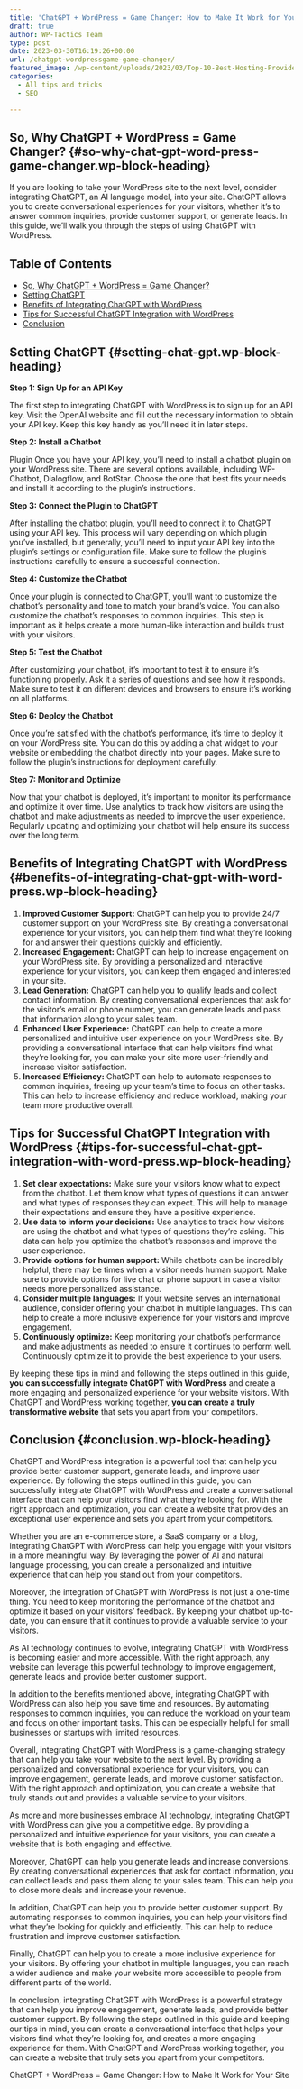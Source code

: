 ```yaml
---
title: 'ChatGPT + WordPress = Game Changer: How to Make It Work for Your Site | 2023 GUIDE'
draft: true
author: WP-Tactics Team
type: post
date: 2023-03-30T16:19:26+00:00
url: /chatgpt-wordpressgame-game-changer/
featured_image: /wp-content/uploads/2023/03/Top-10-Best-Hosting-Providers-for-WordPress-2.png
categories:
  - All tips and tricks
  - SEO

---
```

## So, Why ChatGPT + WordPress = Game Changer? {#so-why-chat-gpt-word-press-game-changer.wp-block-heading}

If you are looking to take your WordPress site to the next level, consider integrating ChatGPT, an AI language model, into your site. ChatGPT allows you to create conversational experiences for your visitors, whether it&#8217;s to answer common inquiries, provide customer support, or generate leads. In this guide, we&#8217;ll walk you through the steps of using ChatGPT with WordPress.

<div class="wp-block-rank-math-toc-block" id="rank-math-toc">
  <h2>
    Table of Contents
  </h2><nav>
  
  <ul>
    <li >
      <a href="#so-why-chat-gpt-word-press-game-changer">So, Why ChatGPT + WordPress = Game Changer?</a>
    </li>
    <li >
      <a href="#setting-chat-gpt">Setting ChatGPT </a>
    </li>
    <li >
      <a href="#benefits-of-integrating-chat-gpt-with-word-press">Benefits of Integrating ChatGPT with WordPress</a>
    </li>
    <li >
      <a href="#tips-for-successful-chat-gpt-integration-with-word-press">Tips for Successful ChatGPT Integration with WordPress</a>
    </li>
    <li >
      <a href="#conclusion">Conclusion</a>
    </li>
  </ul></nav>
</div>

## Setting ChatGPT  {#setting-chat-gpt.wp-block-heading}

**Step 1: Sign Up for an API Key** 

The first step to integrating ChatGPT with WordPress is to sign up for an API key. Visit the OpenAI website and fill out the necessary information to obtain your API key. Keep this key handy as you&#8217;ll need it in later steps.

**Step 2: Install a Chatbot** 

Plugin Once you have your API key, you&#8217;ll need to install a chatbot plugin on your WordPress site. There are several options available, including WP-Chatbot, Dialogflow, and BotStar. Choose the one that best fits your needs and install it according to the plugin&#8217;s instructions.

**Step 3: Connect the Plugin to ChatGPT** 

After installing the chatbot plugin, you&#8217;ll need to connect it to ChatGPT using your API key. This process will vary depending on which plugin you&#8217;ve installed, but generally, you&#8217;ll need to input your API key into the plugin&#8217;s settings or configuration file. Make sure to follow the plugin&#8217;s instructions carefully to ensure a successful connection.

**Step 4: Customize the Chatbot** 

Once your plugin is connected to ChatGPT, you&#8217;ll want to customize the chatbot&#8217;s personality and tone to match your brand&#8217;s voice. You can also customize the chatbot&#8217;s responses to common inquiries. This step is important as it helps create a more human-like interaction and builds trust with your visitors.

**Step 5: Test the Chatbot** 

After customizing your chatbot, it&#8217;s important to test it to ensure it&#8217;s functioning properly. Ask it a series of questions and see how it responds. Make sure to test it on different devices and browsers to ensure it&#8217;s working on all platforms.

**Step 6: Deploy the Chatbot** 

Once you&#8217;re satisfied with the chatbot&#8217;s performance, it&#8217;s time to deploy it on your WordPress site. You can do this by adding a chat widget to your website or embedding the chatbot directly into your pages. Make sure to follow the plugin&#8217;s instructions for deployment carefully.

**Step 7: Monitor and Optimize** 

Now that your chatbot is deployed, it&#8217;s important to monitor its performance and optimize it over time. Use analytics to track how visitors are using the chatbot and make adjustments as needed to improve the user experience. Regularly updating and optimizing your chatbot will help ensure its success over the long term.

## Benefits of Integrating ChatGPT with WordPress {#benefits-of-integrating-chat-gpt-with-word-press.wp-block-heading}

  1. **Improved Customer Support:** ChatGPT can help you to provide 24/7 customer support on your WordPress site. By creating a conversational experience for your visitors, you can help them find what they&#8217;re looking for and answer their questions quickly and efficiently.
  2. **Increased Engagement:** ChatGPT can help to increase engagement on your WordPress site. By providing a personalized and interactive experience for your visitors, you can keep them engaged and interested in your site.
  3. **Lead Generation:** ChatGPT can help you to qualify leads and collect contact information. By creating conversational experiences that ask for the visitor&#8217;s email or phone number, you can generate leads and pass that information along to your sales team.
  4. **Enhanced User Experience:** ChatGPT can help to create a more personalized and intuitive user experience on your WordPress site. By providing a conversational interface that can help visitors find what they&#8217;re looking for, you can make your site more user-friendly and increase visitor satisfaction.
  5. **Increased Efficiency:** ChatGPT can help to automate responses to common inquiries, freeing up your team&#8217;s time to focus on other tasks. This can help to increase efficiency and reduce workload, making your team more productive overall.

## Tips for Successful ChatGPT Integration with WordPress {#tips-for-successful-chat-gpt-integration-with-word-press.wp-block-heading}

  1. **Set clear expectations:** Make sure your visitors know what to expect from the chatbot. Let them know what types of questions it can answer and what types of responses they can expect. This will help to manage their expectations and ensure they have a positive experience.
  2. **Use data to inform your decisions:** Use analytics to track how visitors are using the chatbot and what types of questions they&#8217;re asking. This data can help you optimize the chatbot&#8217;s responses and improve the user experience.
  3. **Provide options for human support:** While chatbots can be incredibly helpful, there may be times when a visitor needs human support. Make sure to provide options for live chat or phone support in case a visitor needs more personalized assistance.
  4. **Consider multiple languages:** If your website serves an international audience, consider offering your chatbot in multiple languages. This can help to create a more inclusive experience for your visitors and improve engagement.
  5. **Continuously optimize:** Keep monitoring your chatbot&#8217;s performance and make adjustments as needed to ensure it continues to perform well. Continuously optimize it to provide the best experience to your users.

By keeping these tips in mind and following the steps outlined in this guide, **you can successfully integrate ChatGPT with WordPress** and create a more engaging and personalized experience for your website visitors. With ChatGPT and WordPress working together, **you can create a truly transformative website** that sets you apart from your competitors.

## Conclusion {#conclusion.wp-block-heading}

ChatGPT and WordPress integration is a powerful tool that can help you provide better customer support, generate leads, and improve user experience. By following the steps outlined in this guide, you can successfully integrate ChatGPT with WordPress and create a conversational interface that can help your visitors find what they&#8217;re looking for. With the right approach and optimization, you can create a website that provides an exceptional user experience and sets you apart from your competitors.

Whether you are an e-commerce store, a SaaS company or a blog, integrating ChatGPT with WordPress can help you engage with your visitors in a more meaningful way. By leveraging the power of AI and natural language processing, you can create a personalized and intuitive experience that can help you stand out from your competitors.

Moreover, the integration of ChatGPT with WordPress is not just a one-time thing. You need to keep monitoring the performance of the chatbot and optimize it based on your visitors&#8217; feedback. By keeping your chatbot up-to-date, you can ensure that it continues to provide a valuable service to your visitors.

As AI technology continues to evolve, integrating ChatGPT with WordPress is becoming easier and more accessible. With the right approach, any website can leverage this powerful technology to improve engagement, generate leads and provide better customer support.

In addition to the benefits mentioned above, integrating ChatGPT with WordPress can also help you save time and resources. By automating responses to common inquiries, you can reduce the workload on your team and focus on other important tasks. This can be especially helpful for small businesses or startups with limited resources.

Overall, integrating ChatGPT with WordPress is a game-changing strategy that can help you take your website to the next level. By providing a personalized and conversational experience for your visitors, you can improve engagement, generate leads, and improve customer satisfaction. With the right approach and optimization, you can create a website that truly stands out and provides a valuable service to your visitors.

As more and more businesses embrace AI technology, integrating ChatGPT with WordPress can give you a competitive edge. By providing a personalized and intuitive experience for your visitors, you can create a website that is both engaging and effective.

Moreover, ChatGPT can help you generate leads and increase conversions. By creating conversational experiences that ask for contact information, you can collect leads and pass them along to your sales team. This can help you to close more deals and increase your revenue.

In addition, ChatGPT can help you to provide better customer support. By automating responses to common inquiries, you can help your visitors find what they&#8217;re looking for quickly and efficiently. This can help to reduce frustration and improve customer satisfaction.

Finally, ChatGPT can help you to create a more inclusive experience for your visitors. By offering your chatbot in multiple languages, you can reach a wider audience and make your website more accessible to people from different parts of the world.

In conclusion, integrating ChatGPT with WordPress is a powerful strategy that can help you improve engagement, generate leads, and provide better customer support. By following the steps outlined in this guide and keeping our tips in mind, you can create a conversational interface that helps your visitors find what they&#8217;re looking for, and creates a more engaging experience for them. With ChatGPT and WordPress working together, you can create a website that truly sets you apart from your competitors.

ChatGPT + WordPress = Game Changer: How to Make It Work for Your Site